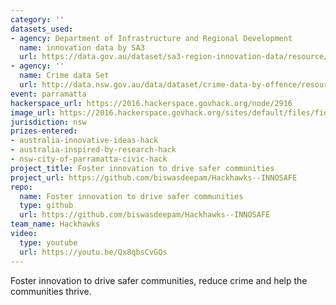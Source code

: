 ```yaml
---
category: ''
datasets_used:
- agency: Department of Infrastructure and Regional Development
  name: innovation data by SA3
  url: https://data.gov.au/dataset/sa3-region-innovation-data/resource/40c2164b-a960-4658-8c8a-f0725d2ed6f1
- agency: ''
  name: Crime data Set
  url: http://data.nsw.gov.au/data/dataset/crime-data-by-offence/resource/ff1d38f3-7b43-4555-a4b4-112b0c385d6b
event: parramatta
hackerspace_url: https://2016.hackerspace.govhack.org/node/2916
image_url: https://2016.hackerspace.govhack.org/sites/default/files/field/image/Innosafe.png
jurisdiction: nsw
prizes-entered:
- australia-innovative-ideas-hack
- australia-inspired-by-research-hack
- nsw-city-of-parramatta-civic-hack
project_title: Foster innovation to drive safer communities
project_url: https://github.com/biswasdeepam/Hackhawks--INNOSAFE
repo:
  name: Foster innovation to drive safer communities
  type: github
  url: https://github.com/biswasdeepam/Hackhawks--INNOSAFE
team_name: Hackhawks
video:
  type: youtube
  url: https://youtu.be/Qx8qbsCvGQs
---
```


Foster innovation to drive safer communities, reduce crime and help the communities thrive.